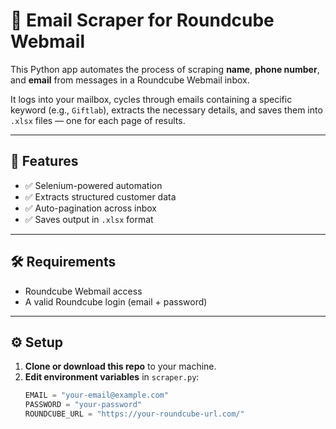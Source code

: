 # 📧 Email Scraper for Roundcube Webmail

This Python app automates the process of scraping **name**, **phone number**, and **email** from messages in a Roundcube Webmail inbox.

It logs into your mailbox, cycles through emails containing a specific keyword (e.g., `Giftlab`), extracts the necessary details, and saves them into `.xlsx` files — one for each page of results.

---

## 🚀 Features

- ✅ Selenium-powered automation
- ✅ Extracts structured customer data
- ✅ Auto-pagination across inbox
- ✅ Saves output in `.xlsx` format

---

## 🛠 Requirements

- Roundcube Webmail access
- A valid Roundcube login (email + password)

---

## ⚙️ Setup

1. **Clone or download this repo** to your machine.
2. **Edit environment variables** in `scraper.py`:
   ```python
   EMAIL = "your-email@example.com"
   PASSWORD = "your-password"
   ROUNDCUBE_URL = "https://your-roundcube-url.com/"
